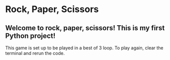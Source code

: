 # Rock, Paper, Scissors

## Welcome to rock, paper, scissors! This is my first Python project!

This game is set up to be played in a best of 3 loop. To play again, clear the terminal and rerun the code.
